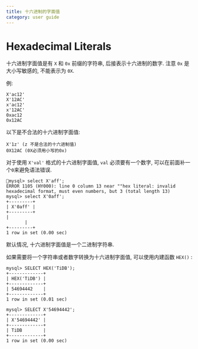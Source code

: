 ```yaml
---
title: 十六进制的字面值
category: user guide
---
```


# Hexadecimal Literals

十六进制字面值是有 `X` 和 `0x` 前缀的字符串, 后接表示十六进制的数字. 注意 `0x` 是大小写敏感的, 不能表示为 `0X`.

例:

```
X'ac12'
X'12AC'
x'ac12'
x'12AC'
0xac12
0x12AC
```

以下是不合法的十六进制字面值:

```
X'1z' (z 不是合法的十六进制值)
0X12AC (0X必须用小写的0x)
```

对于使用 `X'val'` 格式的十六进制字面值, `val` 必须要有一个数字, 可以在前面补一个`0`来避免语法错误.

```
mysql> select X'aff';
ERROR 1105 (HY000): line 0 column 13 near ""hex literal: invalid hexadecimal format, must even numbers, but 3 (total length 13)
mysql> select X'0aff';
+---------+
| X'0aff' |
+---------+
|
       |
+---------+
1 row in set (0.00 sec)
```

默认情况, 十六进制字面值是一个二进制字符串.

如果需要将一个字符串或者数字转换为十六进制字面值, 可以使用内建函数 `HEX()` :

```
mysql> SELECT HEX('TiDB');
+-------------+
| HEX('TiDB') |
+-------------+
| 54694442    |
+-------------+
1 row in set (0.01 sec)

mysql> SELECT X'54694442';
+-------------+
| X'54694442' |
+-------------+
| TiDB        |
+-------------+
1 row in set (0.00 sec)
```